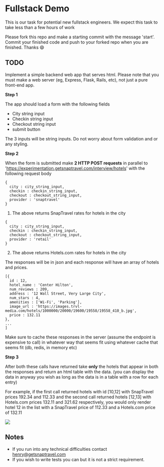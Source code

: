 # Fullstack Demo
This is our task for potential new fullstack engineers. We expect this task to take less than a few hours of work

Please fork this repo and make a starting commit with the message 'start'.
Commit your finished code and push to your forked repo when you are finished. Thanks 😄

## TODO

Implement a simple backend web app that serves html. Please note that you must make a web server (eg, Express, Flask, Rails, etc), not just a pure front-end app.

**Step 1**

The app should load a form with the following fields
- City string input
- Checkin string input
- Checkout string input
- submit button

The 3 inputs will be string inputs. Do not worry about form validation and or any styling.

**Step 2**

When the form is submitted make **2 HTTP POST requests** in parallel to 'https://experimentation.getsnaptravel.com/interview/hotels' with the following request body

```
{
  city : city_string_input,
  checkin : checkin_string_input,
  checkout : checkout_string_input,
  provider : 'snaptravel'
}
```

1) The above returns SnapTravel rates for hotels in the city

```
{
  city : city_string_input,
  checkin : checkin_string_input,
  checkout : checkout_string_input,
  provider : 'retail'
}
```

2) The above returns Hotels.com rates for hotels in the city

The responses will be in json and each response will have an array of hotels and prices.
```
[{
  id : 12,
  hotel_name : 'Center Hilton',
  num_reviews : 209,
  address : '12 Wall Street, Very Large City',
  num_stars : 4,
  amenities : ['Wi-Fi', 'Parking'],
  image_url : 'https://images.trvl-media.com/hotels/1000000/20000/19600/19558/19558_410_b.jpg',
  price : 132.11
},
...
]
```

Make sure to cache these responses in the server (assume the endpoint is expensive to call) in whatever way that seems fit using whatever cache that seems fit (db, redis, in memory etc)

**Step 3**

After both these calls have returned take **only** the hotels that appear in both the responses and return an html table with the data. (you can display the data in anyway you wish as long as the data is in a table with a row for each entry)

For example, if the first call returned hotels with id [10,12] with SnapTravel prices 192.34 and 112.33 and the second call returned hotels [12,13] with Hotels.com prices 132.11 and 321.62 respectively, you would only render hotel 12 in the list with a SnapTravel price of 112.33 and a Hotels.com price of 132.11

![](https://i.imgur.com/fqT65hx.png)

## Notes
* If you run into any technical difficulties contact henry@getsnaptravel.com
* If you wish to write tests you can but it is not a strict requirement.
